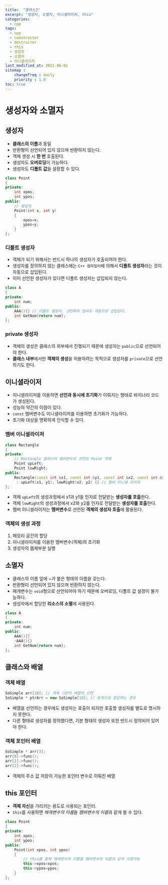```yaml
---
title:  "클래스2"
excerpt: "생성자, 소멸자, 이니셜라이저, this"
categories:
  - cpp
tags:
  - cpp
  - constructor
  - destructor
  - this
  - 생성자
  - 소멸자
  - 이니셜라이저
last_modified_at: 2021-06-01
sitemap :
    changefreq : daily
    priority : 1.0
toc: true
---
```


# 생성자와 소멸자
## 생성자
- **클래스의 이름**과 동일
- 반환형이 선언되어 있지 않으며 반환하지 않는다.
- 객체 생성 시 **한 번** 호출된다.
- 생성자도 **오버로딩**이 가능하다.
- 생성자도 **디폴트 값**을 설정할 수 있다.
```cpp
class Point
{
private:
    int xpos;
    int ypos;
public:
    // 생성자
    Point(int x, int y)
    {
        xpos=x;
        ypos=y;
    }
};
```

### 디폴트 생성자
- 객체가 되기 위해서는 반드시 하나의 생성자가 호출되어야 한다.
- 생성자를 정의하지 않는 클래스에는 `C++ 컴파일러`에 의해서 **디폴트 생성자**라는 것이 자동으로 삽입된다.
- 이미 선언한 생성자가 있다면 디폴트 생성자는 삽입되지 않는다.

```cpp
class A
{
private:
    int num;
public:
    AAA(){} // 디폴트 생성자. 선언하지 않아도 자동으로 삽입된다.
    int GetNum{return num};
};
```

### private 생성자
- 객체의 생성은 클래스의 외부에서 진행되기 때문에 생성자는 `public`으로 선언되어야 한다.
- **클래스 내부**에서만 **객체의 생성**을 허용하려는 목적으로 생성자를 `private`으로 선언하기도 한다.

## 이니셜라이저
- 이니셜라이저를 이용하면 **선언과 동시에 초기화**가 이뤄지는 형태로 바이너리 코드가 생성된다.
- 성능의 약간의 이점이 있다.
- `const` 멤버변수도 이니셜라이저를 이용하면 초기화가 가능하다.
- 초기화 대상을 명확하게 인식할 수 있다.

### 멤버 이니셜라이저
```cpp
class Rectangle
{
private:
    // Rectangle 클래스의 멤버변수로 선언된 Point 객체
    Point upLeft;
    Point lowRight;
public:
    Rectangle(const int &x1, const int &y1, const int &x2, const int &y2) 
     : upLeft(x1, y1), lowRight(x2, y2) {} // 멤버 이니셜 라이저
};
```
- 객체 `upLeft`의 생성과정에서 x1과 y1을 인자로 전달받는 **생성자를 호출**한다.
- 객체 `lowRight`의 생성과정에서 x2와 y2를 인자로 전달받는 **생성자를 호출**한다.
- 멤버 이니셜라이저는 **멤버변수**로 선언된 **객체의 생성자 호출**에 활용된다.

### 객체의 생성 과정
1. 메모리 공간의 할당
2. 이니셜라이저를 이용한 멤버변수(객체)의 초기화
3. 생성자의 몸체부분 실행

## 소멸자
- 클래스의 이름 앞에 ~가 붙은 형태의 이름을 갖는다.
- 반환형이 선언되어 있지 않으며 반환하지 않는다.
- 매개변수는 `void`형으로 선언되어야 하기 때문에 오버로딩, 디폴트 값 설정이 불가능하다.
- 생성자에서 할당한 **리소스의 소멸**에 사용된다.

```cpp
class A
{
private:
    int num;
public:
    AAA(){}
    ~AAA(){}
    int GetNum{return num};
};
```

## 클래스와 배열
### 객체 배열
```cpp
SoSimple arr[10]; // 객체 기반의 배열의 선언
SoSimple * ptrArr = new SoSimple[10]; // 동적으로 할당하는 경우
```
- 배열을 선언하는 경우에도 생성자는 호출이 되지만 호출할 생성자를 별도로 명시하지 못한다.
- 다른 형태로 생성자를 정의했다면, 기본 형태의 생성자 또한 반드시 정의되어 있어야 한다.

### 객체 포인터 배열
```cpp
SoSimple * arr[3];
arr[0]->func();
arr[1]->func();
arr[2]->func();
```
- 객체의 주소 값 저장이 가능한 포인터 변수로 이뤄진 배열

## this 포인터
- **객체 자신**을 가리키는 용도로 사용되는 포인터.
- `this`를 사용하면 *매개변수의 이름*을 *멤버변수의 이름*과 같게 쓸 수 있다.

```cpp
class Point
{
private:
    int xpos;
    int ypos;
public:
    Point(int xpos, int ypos)
    {
        // this를 통해 매개변수의 이름을 멤버변수의 이름과 같게 사용가능
        this->xpos=xpos;
        this->ypos=ypos;
    }
};
```